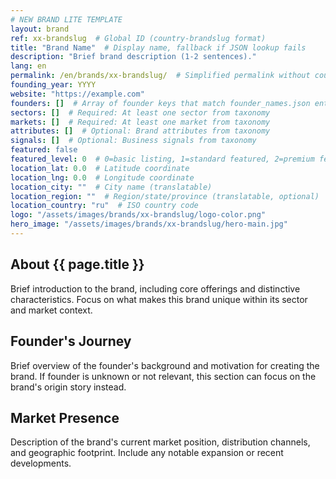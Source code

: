 ```yaml
---
# NEW BRAND LITE TEMPLATE
layout: brand
ref: xx-brandslug  # Global ID (country-brandslug format)
title: "Brand Name"  # Display name, fallback if JSON lookup fails
description: "Brief brand description (1-2 sentences)."
lang: en
permalink: /en/brands/xx-brandslug/  # Simplified permalink without country code
founding_year: YYYY
website: "https://example.com"
founders: []  # Array of founder keys that match founder_names.json entries
sectors: []  # Required: At least one sector from taxonomy
markets: []  # Required: At least one market from taxonomy
attributes: []  # Optional: Brand attributes from taxonomy
signals: []  # Optional: Business signals from taxonomy
featured: false
featured_level: 0  # 0=basic listing, 1=standard featured, 2=premium featured
location_lat: 0.0  # Latitude coordinate
location_lng: 0.0  # Longitude coordinate
location_city: ""  # City name (translatable)
location_region: ""  # Region/state/province (translatable, optional)
location_country: "ru"  # ISO country code
logo: "/assets/images/brands/xx-brandslug/logo-color.png"
hero_image: "/assets/images/brands/xx-brandslug/hero-main.jpg"
---
```


## About {{ page.title }}

Brief introduction to the brand, including core offerings and distinctive characteristics. Focus on what makes this brand unique within its sector and market context.

## Founder's Journey

Brief overview of the founder's background and motivation for creating the brand. If founder is unknown or not relevant, this section can focus on the brand's origin story instead.

## Market Presence

Description of the brand's current market position, distribution channels, and geographic footprint. Include any notable expansion or recent developments.
